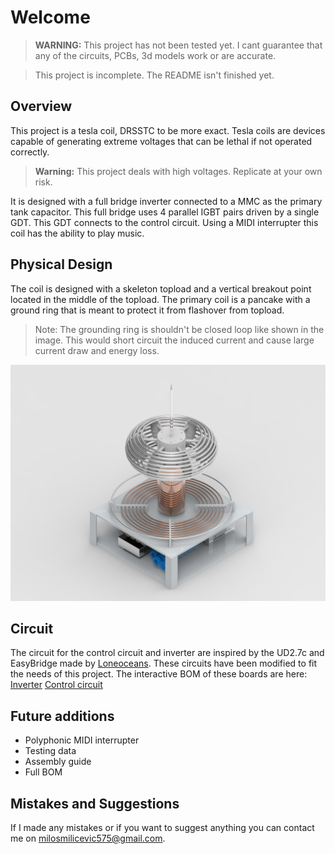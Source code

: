 


# Welcome
> **WARNING:**
> This project has not been tested yet. I cant guarantee that any of the circuits, PCBs, 3d models work or are accurate.

>This project is incomplete. The README isn't finished yet.

## Overview

This project is a tesla coil, DRSSTC to be more exact. Tesla coils are devices capable of generating extreme voltages that can be lethal if not operated correctly. 
> **Warning:** This project deals with high voltages. Replicate at your own risk.
 
 It is designed with a full bridge inverter connected to a MMC as the primary tank capacitor. This full bridge uses 4 parallel IGBT pairs driven by a single GDT. This GDT connects to the control circuit. Using a MIDI interrupter this coil has the ability to play music.

## Physical Design

The coil is designed with a skeleton topload and a vertical breakout point located in the middle of the topload. The primary coil is a pancake with a ground ring that is meant to protect it from flashover from topload.
>Note: The grounding ring is shouldn't be closed loop like shown in the image. This would short circuit the induced current and cause large current draw and energy loss.

![Image](https://github.com/miki407/DRSSTC/blob/main/Render.jpg)

## Circuit
The circuit for the control circuit and inverter are inspired by the UD2.7c and EasyBridge made by [Loneoceans](https://www.loneoceans.com/labs/index.htm). These circuits have been modified to fit the needs of this project.
The interactive BOM of these boards are here:
[Inverter](https://htmlpreview.github.io/?https://github.com/miki407/DRSSTC/blob/main/Controller/DRSSTC%20controller/bom/ibom.html)
[Control circuit](https://htmlpreview.github.io/?https://github.com/miki407/DRSSTC/blob/main/Controller/DRSSTC%20controller/bom/ibom.html)

## Future additions

* Polyphonic MIDI interrupter
* Testing data
* Assembly guide
* Full BOM 

## Mistakes and Suggestions 
If I made any mistakes or if you want to suggest anything you can contact me on milosmilicevic575@gmail.com.
